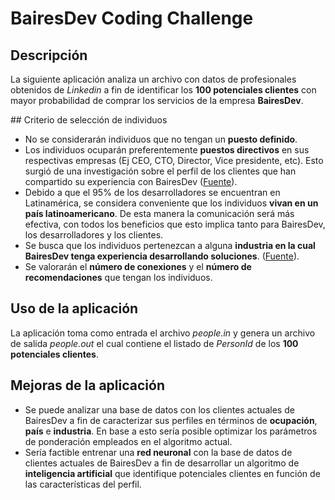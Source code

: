 # BairesDev Coding Challenge
 
## Descripción
La siguiente aplicación analiza un archivo con datos de profesionales obtenidos de *Linkedin* a fin de identificar los **100 potenciales clientes** con mayor probabilidad de comprar los servicios de la empresa **BairesDev**.

## Criterio de selección de individuos
* No se considerarán individuos que no tengan un **puesto definido**.
* Los individuos ocuparán preferentemente **puestos directivos** en sus respectivas empresas (Ej CEO, CTO, Director, Vice presidente, etc). Esto surgió de una investigación sobre el perfil de los clientes que han compartido su experiencia con BairesDev ([Fuente](https://www.bairesdev.com/clients/)).
* Debido a que el 95% de los desarrolladores se encuentran en Latinamérica, se considera conveniente que los individuos **vivan en un país latinoamericano**. De esta manera la comunicación será más efectiva, con todos los beneficios que esto implica tanto para BairesDev, los desarrolladores y los clientes.
* Se busca que los individuos pertenezcan a alguna **industria en la cual BairesDev tenga experiencia desarrollando soluciones**. ([Fuente](https://www.bairesdev.com/clients/)).
* Se valorarán el **número de conexiones** y el **número de recomendaciones** que tengan los individuos. 

## Uso de la aplicación
La aplicación toma como entrada el archivo *people.in* y genera un archivo de salida *people.out* el cual contiene el listado de *PersonId* de los **100 potenciales clientes**.

## Mejoras de la aplicación
* Se puede analizar una base de datos con los clientes actuales de BairesDev a fin de caracterizar sus perfiles en términos de **ocupación**, **país** e **industria**. En base a esto sería posible optimizar los parámetros de ponderación empleados en el algoritmo actual.
* Sería factible entrenar una **red neuronal** con la base de datos de clientes actuales de BairesDev a fin de desarrollar un algoritmo de **inteligencia artificial** que identifique potenciales clientes en función de las características del perfil.